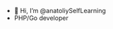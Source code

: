 - 👋 Hi, I’m @anatoliySelfLearning
- PHP/Go developer

<!---
anatoliySelfLearning/anatoliySelfLearning is a ✨ special ✨ repository because its `README.md` (this file) appears on your GitHub profile.
You can click the Preview link to take a look at your changes.
--->
